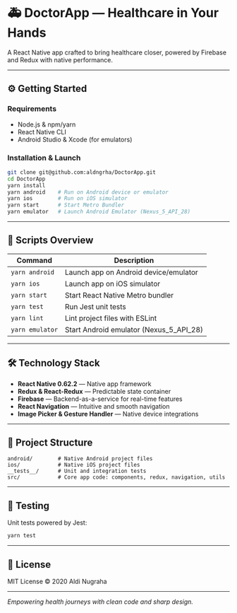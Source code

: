 # 🚑 DoctorApp — Healthcare in Your Hands

A React Native app crafted to bring healthcare closer, powered by Firebase and Redux with native performance.

---

## ⚙️ Getting Started

### Requirements

- Node.js & npm/yarn  
- React Native CLI  
- Android Studio & Xcode (for emulators)  

### Installation & Launch

```bash
git clone git@github.com:aldngrha/DoctorApp.git
cd DoctorApp
yarn install
yarn android    # Run on Android device or emulator
yarn ios        # Run on iOS simulator
yarn start      # Start Metro Bundler
yarn emulator   # Launch Android Emulator (Nexus_5_API_28)
```

---

## 🎯 Scripts Overview

| Command           | Description                          |
|-------------------|------------------------------------|
| `yarn android`    | Launch app on Android device/emulator |
| `yarn ios`        | Launch app on iOS simulator         |
| `yarn start`      | Start React Native Metro bundler    |
| `yarn test`       | Run Jest unit tests                  |
| `yarn lint`       | Lint project files with ESLint      |
| `yarn emulator`   | Start Android emulator (Nexus_5_API_28) |

---

## 🛠️ Technology Stack

- **React Native 0.62.2** — Native app framework  
- **Redux & React-Redux** — Predictable state container  
- **Firebase** — Backend-as-a-service for real-time features  
- **React Navigation** — Intuitive and smooth navigation  
- **Image Picker & Gesture Handler** — Native device integrations  

---

## 📂 Project Structure

```
android/        # Native Android project files  
ios/            # Native iOS project files  
__tests__/      # Unit and integration tests  
src/            # Core app code: components, redux, navigation, utils  
```

---

## 🧪 Testing

Unit tests powered by Jest:

```bash
yarn test
```

---

## 📄 License

MIT License © 2020 Aldi Nugraha

---

*Empowering health journeys with clean code and sharp design.*  
